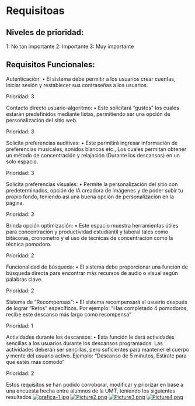 # Requisitoas 
## Niveles de prioridad:
1: No tan importante
2: Importante
3: Muy importante
## Requisitos Funcionales:
Autenticación: 
• El sistema debe permitir a los usuarios crear cuentas, iniciar sesión y restablecer 
sus contraseñas a los usuarios.

Prioridad: 3

Contacto directo usuario-algoritmo:
• Este solicitará “gustos” los cuales estarán predefinidos mediante listas, permitiendo 
ser una opción de personalización del sitio web.

Prioridad: 3


Solicita preferencias auditivas:
• Este permitirá ingresar información de preferencias musicales, sonidos 
blancos etc., Los cuales permitan obtener un método de concentración y relajación 
(Durante los descansos) en un solo espacio.

Prioridad: 3

 Solicita preferencias visuales:
• Permite la personalización del sitio con predeterminados, opción de IA creadora de 
imágenes y de poder subir tu propio fondo, teniendo así una buena opción de personalización en la página.

Prioridad: 3

Brinda opción optimización:
• Este espacio muestra herramientas útiles para concentración y productividad 
estudiantil y laboral tales como bitácoras, cronometro y el uso de técnicas de concentración como la técnica pomodoro.

Prioridad: 2

Funcionalidad de búsqueda:
• El sistema debe proporcionar una función de búsqueda directa para encontrar más 
recursos de audio o visual según palabras clave.

Prioridad: 2

Sistema de “Recompensas”:
• El sistema recompensará al usuario después de lograr “Retos” específicos. Por ejemplo: “Has completado 4 pomodoros, recibe este descanso más largo como recompensa”

Prioridad: 1

Actividades durante los descansos:
• Esta función le dará actividades sencillas a los usuarios durante los descansos programados. Las actividades deberán ser sencillas, pero suficientes para mantener el cuerpo y mente del usuario activo. Ejemplo: “Descanso de 5 minutos, Estírate para que estés más comodo” 

Prioridad: 2

Estos requisitos se han podido corroborar, modificar y priorizar en base a una encuesta hecha entre alumnos de la UMT, teniendo los siguientes resultados
[![grafica-1.jpg](https://i.postimg.cc/mgM6mt6j/grafica-1.jpg)](https://postimg.cc/Xrj8J7WB)
[![Picture2.png](https://i.postimg.cc/zBMcdK5d/Picture2.png)](https://postimg.cc/nj42rsX7)
[![Picture3.png](https://i.postimg.cc/7YrBfxLT/Picture3.png)](https://postimg.cc/mhV3nWCb)
[![Picture4.png](https://i.postimg.cc/L8631hFh/Picture4.png)](https://postimg.cc/RNytrSFz)
